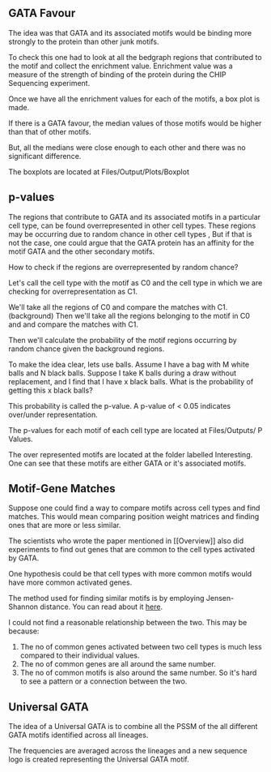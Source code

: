 ## GATA Favour

The idea was that GATA and its associated motifs would be binding more strongly to the protein than other junk motifs.

To check this one had to look at all the bedgraph regions that contributed to the motif and collect the enrichment value. Enrichment value was a measure of the strength of binding of the protein during the CHIP Sequencing experiment.

Once we have all the enrichment values for each of the motifs, a box plot is made.

If there is a GATA favour, the median values of those motifs would be higher than that of other motifs.

But, all the medians were close enough to each other and there was no significant difference.

The boxplots are located at Files/Output/Plots/Boxplot

## p-values

The regions that contribute to GATA and its associated motifs in a particular cell type, can be found overrepresented in other cell types.
These regions may be occurring due to random chance in other cell types , But if that is not the case, one could argue that the GATA protein has an affinity for the motif GATA and the other secondary motifs.

How to check if the regions are overrepresented by random chance?

Let's call the cell type with the motif as C0 and the cell type in which  we are checking for overrepresentation as C1.

We'll take all the regions of  C0 and compare the matches with C1.(background)
Then we'll take all the regions belonging to the motif in C0 and and compare the matches with C1.

Then we'll calculate the probability of the motif regions occurring by random chance given the background regions.

To make the idea clear, lets use balls.
Assume I have a bag with M white balls and N black balls. Suppose I take K  balls during a draw without  replacement, and I find that I have x black balls. What is the probability of getting this x black balls?

This probability is called the p-value.
A p-value of < 0.05 indicates over/under representation.

The p-values for each motif of each cell type are located at Files/Outputs/ P Values.

The over represented motifs are located at the folder labelled Interesting.
One can see that these motifs are either GATA or it's associated motifs.

## Motif-Gene Matches

Suppose one could find a way to compare motifs across cell types and find matches. This would mean comparing position weight matrices and finding ones that are more or less similar.

The scientists who wrote the paper mentioned in [[Overview]] also did experiments to find out genes that are common to the cell types activated by GATA. 

One hypothesis could be that cell types with more common motifs would have more common activated genes.

The method used for finding similar motifs is by employing Jensen- Shannon distance. You can read about it [here](https://en.wikipedia.org/wiki/Jensen%E2%80%93Shannon_divergence).

I could not find a reasonable relationship between the two. This may be because:
1. The no of common genes activated between two cell types is much less compared to their individual values.
2. The no of common genes are all around the same number.
3. The no of common motifs is also around the same number. So it's hard to see a pattern or a connection between the two.

## Universal GATA

The idea of a Universal GATA is to combine all the PSSM of the all different GATA motifs identified across all lineages.

The frequencies are averaged across the lineages and a new sequence logo is created representing the Universal GATA motif. 















